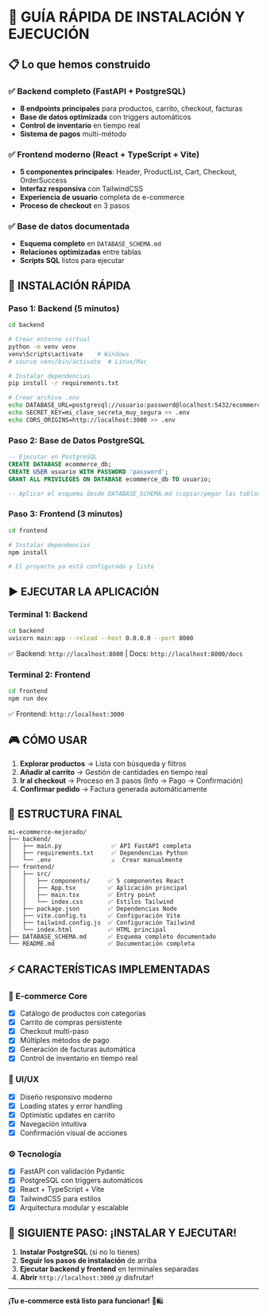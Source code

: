 # 🎯 GUÍA RÁPIDA DE INSTALACIÓN Y EJECUCIÓN

## 📋 Lo que hemos construido

### ✅ Backend completo (FastAPI + PostgreSQL)
- **8 endpoints principales** para productos, carrito, checkout, facturas
- **Base de datos optimizada** con triggers automáticos 
- **Control de inventario** en tiempo real
- **Sistema de pagos** multi-método

### ✅ Frontend moderno (React + TypeScript + Vite)
- **5 componentes principales**: Header, ProductList, Cart, Checkout, OrderSuccess
- **Interfaz responsiva** con TailwindCSS
- **Experiencia de usuario** completa de e-commerce
- **Proceso de checkout** en 3 pasos

### ✅ Base de datos documentada
- **Esquema completo** en `DATABASE_SCHEMA.md`
- **Relaciones optimizadas** entre tablas
- **Scripts SQL** listos para ejecutar

## 🚀 INSTALACIÓN RÁPIDA

### Paso 1: Backend (5 minutos)
```bash
cd backend

# Crear entorno virtual
python -m venv venv
venv\Scripts\activate    # Windows
# source venv/bin/activate  # Linux/Mac

# Instalar dependencias
pip install -r requirements.txt

# Crear archivo .env
echo DATABASE_URL=postgresql://usuario:password@localhost:5432/ecommerce_db > .env
echo SECRET_KEY=mi_clave_secreta_muy_segura >> .env
echo CORS_ORIGINS=http://localhost:3000 >> .env
```

### Paso 2: Base de Datos PostgreSQL
```sql
-- Ejecutar en PostgreSQL
CREATE DATABASE ecommerce_db;
CREATE USER usuario WITH PASSWORD 'password';
GRANT ALL PRIVILEGES ON DATABASE ecommerce_db TO usuario;

-- Aplicar el esquema desde DATABASE_SCHEMA.md (copiar/pegar las tablas)
```

### Paso 3: Frontend (3 minutos)
```bash
cd frontend

# Instalar dependencias
npm install

# El proyecto ya está configurado y listo
```

## ▶️ EJECUTAR LA APLICACIÓN

### Terminal 1: Backend
```bash
cd backend
uvicorn main:app --reload --host 0.0.0.0 --port 8000
```
✅ Backend: `http://localhost:8000` | Docs: `http://localhost:8000/docs`

### Terminal 2: Frontend  
```bash
cd frontend
npm run dev
```
✅ Frontend: `http://localhost:3000`

## 🎮 CÓMO USAR

1. **Explorar productos** → Lista con búsqueda y filtros
2. **Añadir al carrito** → Gestión de cantidades en tiempo real  
3. **Ir al checkout** → Proceso en 3 pasos (Info → Pago → Confirmación)
4. **Confirmar pedido** → Factura generada automáticamente

## 📁 ESTRUCTURA FINAL

```
mi-ecommerce-mejorado/
├── backend/
│   ├── main.py              ✅ API FastAPI completa
│   ├── requirements.txt     ✅ Dependencias Python
│   └── .env                 ⚠️  Crear manualmente
├── frontend/
│   ├── src/
│   │   ├── components/     ✅ 5 componentes React
│   │   ├── App.tsx         ✅ Aplicación principal
│   │   ├── main.tsx        ✅ Entry point
│   │   └── index.css       ✅ Estilos Tailwind
│   ├── package.json        ✅ Dependencias Node
│   ├── vite.config.ts      ✅ Configuración Vite
│   ├── tailwind.config.js  ✅ Configuración Tailwind
│   └── index.html          ✅ HTML principal
├── DATABASE_SCHEMA.md      ✅ Esquema completo documentado
└── README.md               ✅ Documentación completa
```

## ⚡ CARACTERÍSTICAS IMPLEMENTADAS

### 🛒 E-commerce Core
- [x] Catálogo de productos con categorías
- [x] Carrito de compras persistente  
- [x] Checkout multi-paso
- [x] Múltiples métodos de pago
- [x] Generación de facturas automática
- [x] Control de inventario en tiempo real

### 🎨 UI/UX
- [x] Diseño responsivo moderno
- [x] Loading states y error handling
- [x] Optimistic updates en carrito
- [x] Navegación intuitiva
- [x] Confirmación visual de acciones

### ⚙️ Tecnología
- [x] FastAPI con validación Pydantic
- [x] PostgreSQL con triggers automáticos
- [x] React + TypeScript + Vite
- [x] TailwindCSS para estilos
- [x] Arquitectura modular y escalable

## 🔧 SIGUIENTE PASO: ¡INSTALAR Y EJECUTAR!

1. **Instalar PostgreSQL** (si no lo tienes)
2. **Seguir los pasos de instalación** de arriba
3. **Ejecutar backend y frontend** en terminales separadas
4. **Abrir** `http://localhost:3000` ¡y disfrutar!

---
**¡Tu e-commerce está listo para funcionar!** 🎉🛍️